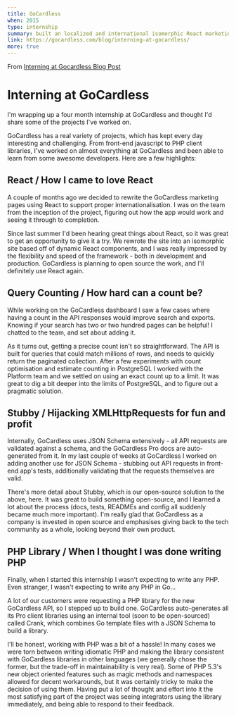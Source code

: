 ```yaml
---
title: GoCardless
when: 2015
type: internship
summary: built an localized and international isomorphic React marketing site, built a AJAX testing stub library and built a PHP API template
link: https://gocardless.com/blog/interning-at-gocardless/
more: true
---
```


From [Interning at Gocardless Blog Post](https://gocardless.com/blog/interning-at-gocardless/)

# Interning at GoCardless
I'm wrapping up a four month internship at GoCardless and thought I'd share some of the projects I've worked on.

GoCardless has a real variety of projects, which has kept every day interesting and challenging. From front-end javascript to PHP client libraries, I've worked on almost everything at GoCardless and been able to learn from some awesome developers. Here are a few highlights:

## React / How I came to love React
A couple of months ago we decided to rewrite the GoCardless marketing pages using React to support proper internationalisation. I was on the team from the inception of the project, figuring out how the app would work and seeing it through to completion.

Since last summer I'd been hearing great things about React, so it was great to get an opportunity to give it a try. We rewrote the site into an isomorphic site based off of dynamic React components, and I was really impressed by the flexibility and speed of the framework - both in development and production. GoCardless is planning to open source the work, and I'll definitely use React again.

## Query Counting / How hard can a count be?
While working on the GoCardless dashboard I saw a few cases where having a count in the API responses would improve search and exports. Knowing if your search has two or two hundred pages can be helpful! I chatted to the team, and set about adding it.

As it turns out, getting a precise count isn't so straightforward. The API is built for queries that could match millions of rows, and needs to quickly return the paginated collection. After a few experiments with count optimisation and estimate counting in PostgreSQL I worked with the Platform team and we settled on using an exact count up to a limit. It was great to dig a bit deeper into the limits of PostgreSQL, and to figure out a pragmatic solution.

## Stubby / Hijacking XMLHttpRequests for fun and profit
Internally, GoCardless uses JSON Schema extensively - all API requests are validated against a schema, and the GoCardless Pro docs are auto-generated from it. In my last couple of weeks at GoCardless I worked on adding another use for JSON Schema - stubbing out API requests in front-end app's tests, additionally validating that the requests themselves are valid.

There's more detail about Stubby, which is our open-source solution to the above, here. It was great to build something open-source, and I learned a lot about the process (docs, tests, READMEs and config all suddenly became much more important). I'm really glad that GoCardless as a company is invested in open source and emphasises giving back to the tech community as a whole, looking beyond their own product.

## PHP Library / When I thought I was done writing PHP
Finally, when I started this internship I wasn't expecting to write any PHP. Even stranger, I wasn't expecting to write any PHP in Go...

A lot of our customers were requesting a PHP library for the new GoCardless API, so I stepped up to build one. GoCardless auto-generates all its Pro client libraries using an internal tool (soon to be open-sourced) called Crank, which combines Go template files with a JSON Schema to build a library.

I'll be honest, working with PHP was a bit of a hassle! In many cases we were torn between writing idiomatic PHP and making the library consistent with GoCardless libraries in other languages (we generally chose the former, but the trade-off in maintainability is very real). Some of PHP 5.3's new object oriented features such as magic methods and namespaces allowed for decent workarounds, but it was certainly tricky to make the decision of using them. Having put a lot of thought and effort into it the most satisfying part of the project was seeing integrators using the library immediately, and being able to respond to their feedback.

